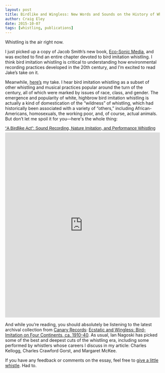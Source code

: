 ```yaml
---  
layout: post 
title: Birdlike and Wingless: New Words and Sounds on the History of Whistling
author: Craig Eley 
date: 2015-10-07 
tags: [whistling, publications]
---
```

Whistling is the air right now.

I just picked up a copy of Jacob Smith’s new book, [Eco-Sonic Media](http://www.ucpress.edu/book.php?isbn=9780520286146), and was excited to find an entire chapter devoted to bird imitation whistling. I think bird imitation whistling is critical to understanding how environmental recording practices developed in the 20th century, and I’m excited to read Jake’s take on it.

Meanwhile, [here’s](http://fieldnoise.com/docs/eley_birdlike.pdf) my take. I hear bird imitation whistling as a subset of other whistling and musical practices popular around the turn of the century, all of which were marked by issues of race, class, and gender. The emergence and popularity of white, highbrow bird imitation whistling is actually a kind of domestication of the “wildness” of whistling, which had historically been associated with a variety of “others,” including African-Americans, homosexuals, the working poor, and, of course, actual animals. But don’t let me spoil it for you—here's the whole thing:

<p style=" margin: 12px auto 6px auto; font-family: Helvetica,Arial,Sans-serif; font-style: normal; font-variant: normal; font-weight: normal; font-size: 14px; line-height: normal; font-size-adjust: none; font-stretch: normal; -x-system-font: none; display: block;">   <a title="View “A Birdlike Act”: Sound Recording, Nature Imitation, and Performance Whistling on Scribd" href="https://www.scribd.com/doc/285892294/A-Birdlike-Act-Sound-Recording-Nature-Imitation-and-Performance-Whistling" style="text-decoration: underline;">“A Birdlike Act”: Sound Recording, Nature Imitation, and Performance Whistling</a></p><iframe class="scribd_iframe_embed" src="https://www.scribd.com/embeds/285892294/content?start_page=1&view_mode=scroll&show_recommendations=true" data-auto-height="false" data-aspect-ratio="undefined" scrolling="no" id="doc_61240" width="100%" height="600" frameborder="0"></iframe>

And while you’re reading, you should absolutely be listening to the latest archival collection from [Canary Records](http://canaryrecords.tumblr.com): [Ecstatic and Wingless: Bird​-​Imitation on Four Continents, ca. 1910​-​40](https://canary-records.bandcamp.com/album/ecstatic-wingless-bird-imitation-on-four-continents-ca-1910-40). As usual, Ian Nagoski has picked some of the best and deepest cuts of the whistling era, including some performed by whistlers whose careers I discuss in my article: Charles Kellogg, Charles Crawford Gorst, and Margaret McKee.

If you have any feedback or comments on the essay, feel free to [give a little whistle](https://www.youtube.com/watch?v=51x532yW1lY). Had to.